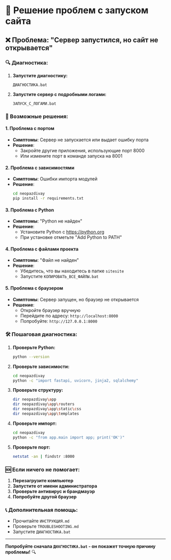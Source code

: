 # 🔧 Решение проблем с запуском сайта

## ❌ Проблема: "Сервер запустился, но сайт не открывается"

### 🔍 Диагностика:

1. **Запустите диагностику:**
   ```
   ДИАГНОСТИКА.bat
   ```

2. **Запустите сервер с подробными логами:**
   ```
   ЗАПУСК_С_ЛОГАМИ.bat
   ```

### 🚀 Возможные решения:

#### 1. **Проблема с портом**
- **Симптомы**: Сервер не запускается или выдает ошибку порта
- **Решение**: 
  - Закройте другие приложения, использующие порт 8000
  - Или измените порт в команде запуска на 8001

#### 2. **Проблема с зависимостями**
- **Симптомы**: Ошибки импорта модулей
- **Решение**:
  ```bash
  cd neopazdivay
  pip install -r requirements.txt
  ```

#### 3. **Проблема с Python**
- **Симптомы**: "Python не найден"
- **Решение**:
  - Установите Python с https://python.org
  - При установке отметьте "Add Python to PATH"

#### 4. **Проблема с файлами проекта**
- **Симптомы**: "Файл не найден"
- **Решение**:
  - Убедитесь, что вы находитесь в папке `sitesite`
  - Запустите `КОПИРОВАТЬ_ВСЕ_ФАЙЛЫ.bat`

#### 5. **Проблема с браузером**
- **Симптомы**: Сервер запущен, но браузер не открывается
- **Решение**:
  - Откройте браузер вручную
  - Перейдите по адресу: `http://localhost:8000`
  - Попробуйте: `http://127.0.0.1:8000`

### 🛠️ Пошаговая диагностика:

1. **Проверьте Python:**
   ```bash
   python --version
   ```

2. **Проверьте зависимости:**
   ```bash
   cd neopazdivay
   python -c "import fastapi, uvicorn, jinja2, sqlalchemy"
   ```

3. **Проверьте структуру:**
   ```bash
   dir neopazdivay\app
   dir neopazdivay\app\routers
   dir neopazdivay\app\static\css
   dir neopazdivay\app\templates
   ```

4. **Проверьте импорт:**
   ```bash
   cd neopazdivay
   python -c "from app.main import app; print('OK')"
   ```

5. **Проверьте порт:**
   ```bash
   netstat -an | findstr :8000
   ```

### 🆘 Если ничего не помогает:

1. **Перезагрузите компьютер**
2. **Запустите от имени администратора**
3. **Проверьте антивирус и брандмауэр**
4. **Попробуйте другой браузер**

### 📞 Дополнительная помощь:

- Прочитайте `ИНСТРУКЦИЯ.md`
- Проверьте `TROUBLESHOOTING.md`
- Запустите `ДИАГНОСТИКА.bat`

---

**Попробуйте сначала `ДИАГНОСТИКА.bat` - он покажет точную причину проблемы!** 🔍


